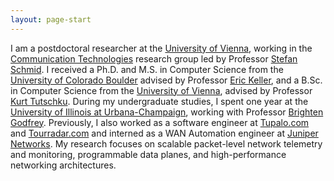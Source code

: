 ```yaml
---
layout: page-start
---
```


I am a postdoctoral researcher at the [University of Vienna](https://www.univie.ac.at), working in the [Communication Technologies](https://ct.cs.univie.ac.at) research group led by Professor [Stefan Schmid](https://www.univie.ac.at/ct/stefan/). I received a Ph.D. and M.S. in Computer Science from the [University of Colorado Boulder](https://www.colorado.edu) advised by Professor [Eric Keller](https://eric-keller.github.io/),  and a B.Sc. in Computer Science from the [University of Vienna](https://www.univie.ac.at), advised by Professor [Kurt Tutschku](https://www.bth.se/eng/staff/kurt-tutschku-ktt/). During my undergraduate studies, I spent one year at the [University of Illinois at Urbana-Champaign](http://www.illinois.edu), working with Professor [Brighten Godfrey](http://pbg.cs.illinois.edu). Previously, I also worked as a software engineer at [Tupalo.com](https://www.tupalo.com) and [Tourradar.com](https://www.tourradar.com) and interned as a WAN Automation engineer at [Juniper Networks](https://www.juniper.net). My research focuses on scalable packet-level network telemetry and monitoring, programmable data planes, and high-performance networking architectures.
